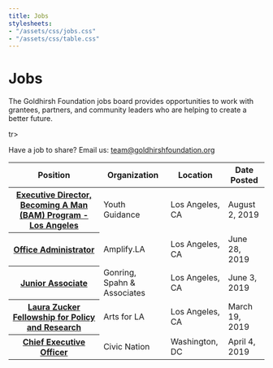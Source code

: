 ```yaml
---
title: Jobs
stylesheets:
- "/assets/css/jobs.css"
- "/assets/css/table.css"
---
```


Jobs
===========

The Goldhirsh Foundation jobs board provides opportunities to work with grantees, partners, and community leaders who are helping to create a better future.



<table>
<thead>
<tr>
  <th scope="col">Position</th>
  <th scope="col">Organization</th>
  <th scope="col">Location</th>
  <th scope="col">Date Posted</th>
</tr>
</thead>
<tbody>
  
  tr>
  <th scope="row"><a href="https://www.linkedin.com/jobs/cap/view/1342934344/">Executive Director, Becoming A Man (BAM) Program - Los Angeles</a></th>
  <td>Youth Guidance</td>
  <td>Los Angeles, CA</td>
  <td>August 2, 2019</td>
</tr>
  
  <tr>
  <th scope="row"><a href="https://www.linkedin.com/jobs/cap/view/1342934344/">Office Administrator</a></th>
  <td>Amplify.LA</td>
  <td>Los Angeles, CA</td>
  <td>June 28, 2019</td>
</tr>
  
<tr>
  <th scope="row"><a href="https://la2050.org/jobs/1973">Junior Associate</a></th>
  <td>Gonring, Spahn & Associates</td>
  <td>Los Angeles, CA</td>
  <td>June 3, 2019</td>

<tr>
  <th scope="row"><a href="https://www.artsforla.org/laura_zucker_fellowship?utm_campaign=newsletter_april_19&utm_medium=email&utm_source=artsforla">Laura Zucker Fellowship for Policy and Research</a></th>
  <td>Arts for LA</td>
  <td>Los Angeles, CA</td>
  <td>March 19, 2019</td>
</tr>

<tr>
  <th scope="row"><a href="https://grossmanheinz.com/job/job_20190313122604_3OGIKWQEMLHQSAZG">Chief Executive Officer</a></th>
  <td>Civic Nation</td>
  <td>Washington, DC</td>
  <td>April 4, 2019</td>
</tr>

 





Have a job to share? Email us: <a href="mailto:team@goldhirshfoundation.org">team@goldhirshfoundation.org</a>


